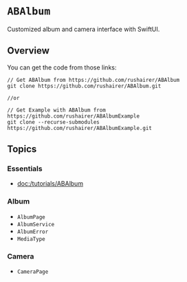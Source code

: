 # ``ABAlbum``

Customized album and camera interface with SwiftUI.

## Overview

You can get the code from those links:

```shell
// Get ABAlbum from https://github.com/rushairer/ABAlbum
git clone https://github.com/rushairer/ABAlbum.git

//or

// Get Example with ABAlbum from https://github.com/rushairer/ABAlbumExample
git clone --recurse-submodules https://github.com/rushairer/ABAlbumExample.git
```

## Topics

### Essentials

- <doc:/tutorials/ABAlbum>


### Album

- ``AlbumPage``
- ``AlbumService``
- ``AlbumError``
- ``MediaType``


### Camera

- ``CameraPage``

